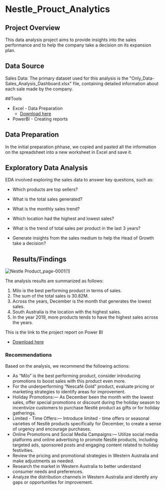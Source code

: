 # Nestle_Prouct_Analytics

## Project Overview

This data analysis project aims to provide insights into the sales performance and to help the company take a decision on its expansion plan.

## Data Source

Sales Data: The primary dataset used for this analysis is the "Only_Data-Sales_Analysis_Dashboard.xlsx" file, containing detailed information about each sale made by the company. 

##Tools

 - Excel - Data Preparation
   - [Download here](https://docs.google.com/spreadsheets/u/0/d/1I5wpmPGSvrS3-XSNuOeX58urbqNVPeT_/htmlview)
 - PowerBI - Creating reports


## Data Preparation
In the initial preparation phhase, we copied and pasted all the information on the spreadsheet into a new worksheet in Excel and save it.

## Exploratory Data Analysis

EDA involved exploring the sales data to answer key questions, such as:

- Which products are top sellers?
- What is the total sales generated?
- What is the monthly sales trend?
- Which location had the highest and lowest sales?
- What is the trend of total sales per product in the last 3 years?
- Generate insights from the sales medium to help the Head of Growth take a decision?

  ## Results/Findings

  
![Nestle Product_page-0001(1)](https://github.com/JamesChikwe/Nestle_Prouct_Analytics/assets/153011574/49ce28a9-ffed-420b-9173-99dfe5067752)

  The analysis results are summarized as follows:
  1. Milo is the best performing product in terms of sales.
  2. The sum of the total sales is 30.82M.
  3. Across the years, December is the month that generates the lowest sales.
  4. South Australia is the location with the highest sales.
  5. In the year 2019, more products tends to have the highest sales across the years.

This is the link to the project report on Power BI 
  - [Download here](https://app.powerbi.com/groups/me/reports/76afbbe0-a035-4e61-9cd3-19d963c7ec61/ReportSection?experience=power-bi)

### Recommendations

Based on the analysis, we recommend the following actions:
- As “Milo” is the best performing product, consider introducing promotions to boost sales with this product even more.
- For the underperforming “Nescafé Gold” product, evaluate pricing or marketing strategies to identify areas for improvement.
- Holiday Promotions:— As December been the month with the lowest sales, offer special promotions or discount during the holiday season to incentivize customers to purchase Nestlè product as gifts or for holiday gatherings.
- Limited - Time Offers:— Introduce limited - time offers or seasonal varieties of Nestlè products specifically for December, to create a sense of urgency and encourage purchases.
- Online Promotions and Social Media Campaigns:— Utilize social media platforms and online advertising to promote Nestlè products, including targeted ads, sponsored posts and engaging content related to holiday festivities.
- Review the pricing and promotional strategies in Western Australia and make adjustments as needed.
- Research the market in Western Australia to better understand consumer needs and preferences.
- Analyze the distribution channels in Western Australia and identify any gaps or opportunities for improvement.
 
   
  
  

